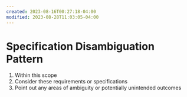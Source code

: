 ```yaml
---
created: 2023-08-16T00:27:18-04:00
modified: 2023-08-28T11:03:05-04:00
---
```


# Specification Disambiguation Pattern

1. Within this scope 
2. Consider these requirements or specifications 
3. Point out any areas of ambiguity or potentially unintended outcomes
